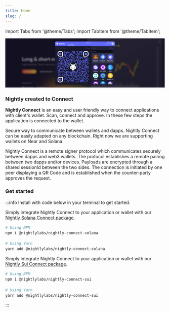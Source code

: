```yaml
---
title: Home
slug: /
---
```


import Tabs from '@theme/Tabs';
import TabItem from '@theme/TabItem';

<head>
    <meta name="DC.title" content="Nightly Connect - your key to the metaverse" />
    <meta name="title"content="Nightly Connect - future is multichain" />
    <meta property="og:description" content="Nightly Connect - protocol which establishes a connection on chain between Nightly Mobile Wallet and dApp through scanning QR code on NEAR, Solana and Aptos." />
    <meta property="twitter:description" content="Nightly Connect - protocol which establishes a connection on chain between Nightly Mobile Wallet and dApp through scanning QR code on NEAR, Solana and Aptos." />
    <meta name="DC.description" content="Nightly Wallet - The fastest multichain wallet to manage your tokens and NFTs via an extension or mobile app. Your key to the metaverse available on NEAR, Solana and Aptos." />
</head>

![Welcome to Nightly](../static/img/connect_landing_narrow.png)

### Nightly created to Connect

**Nightly Connect** is an easy and user friendly way to connect applications with client's wallet. Scan, connect and approve. In these few steps the application is connected to the wallet.

Secure way to communicate between wallets and dapps.
Nightly Connect can be easily adapted on any blockchain. Right now we are supporting wallets on Near and Solana.

Nightly Connect is a remote signer protocol which communicates securely between dapps and web3 wallets. The protocol establishes a remote pairing between two dapps and/or devices. Payloads are encrypted through a shared sessionId between the two sides. The connection is initiated by one peer displaying a QR Code and is established when the counter-party approves the request.

### Get started

:::info
Install with code below in your terminal to get started.

<Tabs>
<TabItem value="Solana" label="Solana">

Simply integrate Nightly Connect to your application or wallet with our [Nightly Solana Connect package](https://www.npmjs.com/package/@nightlylabs/nightly-connect-solana).

```bash
# Using NPM
npm i @nightlylabs/nightly-connect-solana

# Using Yarn
yarn add @nightlylabs/nightly-connect-solana

```

</TabItem>
<TabItem value="SUI" label="SUI">

Simply integrate Nightly Connect to your application or wallet with our [Nightly Sui Connect package](https://www.npmjs.com/package/@nightlylabs/nightly-connect-sui).

```bash
# Using NPM
npm i @nightlylabs/nightly-connect-sui

# Using Yarn
yarn add @nightlylabs/nightly-connect-sui
```

</TabItem>
</Tabs>

:::
